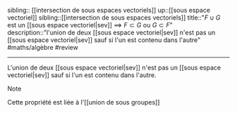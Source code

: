 sibling:: [[intersection de sous espaces vectoriels]]
up::[[sous espace vectoriel]]
sibling::[[intersection de sous espaces vectoriels]]
title::"$F \cup G$ est un [[sous espace vectoriel|sev]] $\implies$ $F \subset G$ ou $G \subset F$"
description::"l'union de deux [[sous espace vectoriel|sev]] n'est pas un [[sous espace vectoriel|sev]] sauf si l'un est contenu dans l'autre"
#maths/algèbre #review 

----
L'union de deux [[sous espace vectoriel|sev]] n'est pas un [[sous espace vectoriel|sev]]
sauf si l'un est contenu dans l'autre.

> [!note]
> Cette propriété est liée à l'[[union de sous groupes]]

